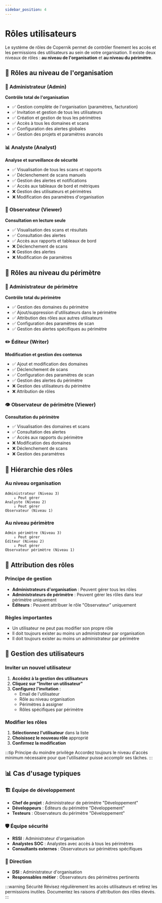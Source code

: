 ```yaml
---
sidebar_position: 4
---
```


# Rôles utilisateurs

Le système de rôles de Copernik permet de contrôler finement les accès et les permissions des utilisateurs au sein de votre organisation. Il existe deux niveaux de rôles : **au niveau de l'organisation** et **au niveau du périmètre**.

## 🏢 Rôles au niveau de l'organisation

### 🔑 Administrateur (Admin)
**Contrôle total de l'organisation**

- ✅ Gestion complète de l'organisation (paramètres, facturation)
- ✅ Invitation et gestion de tous les utilisateurs
- ✅ Création et gestion de tous les périmètres
- ✅ Accès à tous les domaines et scans
- ✅ Configuration des alertes globales
- ✅ Gestion des projets et paramètres avancés

### 📊 Analyste (Analyst)
**Analyse et surveillance de sécurité**

- ✅ Visualisation de tous les scans et rapports
- ✅ Déclenchement de scans manuels
- ✅ Gestion des alertes et notifications
- ✅ Accès aux tableaux de bord et métriques
- ❌ Gestion des utilisateurs et périmètres
- ❌ Modification des paramètres d'organisation

### 👀 Observateur (Viewer)
**Consultation en lecture seule**

- ✅ Visualisation des scans et résultats
- ✅ Consultation des alertes
- ✅ Accès aux rapports et tableaux de bord
- ❌ Déclenchement de scans
- ❌ Gestion des alertes
- ❌ Modification de paramètres

## 🎯 Rôles au niveau du périmètre

### 🔧 Administrateur de périmètre
**Contrôle total du périmètre**

- ✅ Gestion des domaines du périmètre
- ✅ Ajout/suppression d'utilisateurs dans le périmètre
- ✅ Attribution des rôles aux autres utilisateurs
- ✅ Configuration des paramètres de scan
- ✅ Gestion des alertes spécifiques au périmètre

### ✏️ Éditeur (Writer)
**Modification et gestion des contenus**

- ✅ Ajout et modification des domaines
- ✅ Déclenchement de scans
- ✅ Configuration des paramètres de scan
- ✅ Gestion des alertes du périmètre
- ❌ Gestion des utilisateurs du périmètre
- ❌ Attribution de rôles

### 👁️ Observateur de périmètre (Viewer)
**Consultation du périmètre**

- ✅ Visualisation des domaines et scans
- ✅ Consultation des alertes
- ✅ Accès aux rapports du périmètre
- ❌ Modification des domaines
- ❌ Déclenchement de scans
- ❌ Gestion des paramètres

## 🔄 Hiérarchie des rôles

### Au niveau organisation
```
Administrateur (Niveau 3)
    ↓ Peut gérer
Analyste (Niveau 2)
    ↓ Peut gérer
Observateur (Niveau 1)
```

### Au niveau périmètre
```
Admin périmètre (Niveau 3)
    ↓ Peut gérer
Éditeur (Niveau 2)
    ↓ Peut gérer
Observateur périmètre (Niveau 1)
```

## 🎯 Attribution des rôles

### Principe de gestion
- **Administrateurs d'organisation** : Peuvent gérer tous les rôles
- **Administrateurs de périmètre** : Peuvent gérer les rôles dans leur périmètre uniquement
- **Éditeurs** : Peuvent attribuer le rôle "Observateur" uniquement

### Règles importantes
- Un utilisateur ne peut pas modifier son propre rôle
- Il doit toujours exister au moins un administrateur par organisation
- Il doit toujours exister au moins un administrateur par périmètre

## 🚀 Gestion des utilisateurs

### Inviter un nouvel utilisateur
1. **Accédez à la gestion des utilisateurs**
2. **Cliquez sur "Inviter un utilisateur"**
3. **Configurez l'invitation** :
   - Email de l'utilisateur
   - Rôle au niveau organisation
   - Périmètres à assigner
   - Rôles spécifiques par périmètre

### Modifier les rôles
1. **Sélectionnez l'utilisateur** dans la liste
2. **Choisissez le nouveau rôle** approprié
3. **Confirmez la modification**

:::tip Principe du moindre privilège
Accordez toujours le niveau d'accès minimum nécessaire pour que l'utilisateur puisse accomplir ses tâches.
:::

## 📊 Cas d'usage typiques

### 🏗️ Équipe de développement
- **Chef de projet** : Administrateur de périmètre "Développement"
- **Développeurs** : Éditeurs du périmètre "Développement"
- **Testeurs** : Observateurs du périmètre "Développement"

### 🛡️ Équipe sécurité
- **RSSI** : Administrateur d'organisation
- **Analystes SOC** : Analystes avec accès à tous les périmètres
- **Consultants externes** : Observateurs sur périmètres spécifiques

### 💼 Direction
- **DSI** : Administrateur d'organisation
- **Responsables métier** : Observateurs des périmètres pertinents

:::warning Sécurité
Révisez régulièrement les accès utilisateurs et retirez les permissions inutiles. Documentez les raisons d'attribution des rôles élevés.
:::
